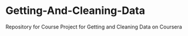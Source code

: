 Getting-And-Cleaning-Data
=========================

Repository for Course Project for Getting and Cleaning Data on Coursera 
